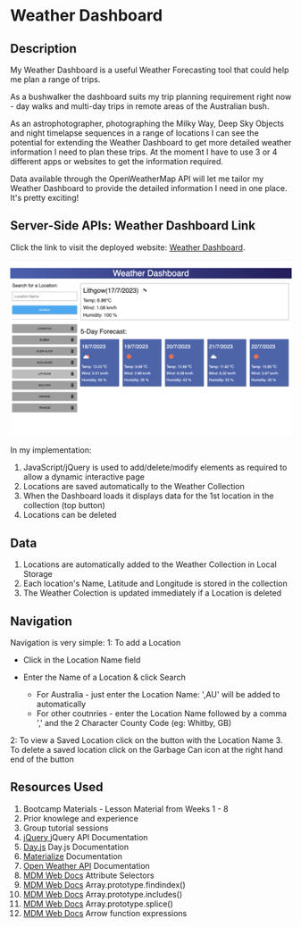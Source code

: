 # Weather Dashboard

## Description

My Weather Dashboard is a useful Weather Forecasting tool that could help me plan a range of trips.

As a bushwalker the dashboard suits my trip planning requirement right now - day walks and multi-day trips in remote areas of the Australian bush.

As an astrophotographer, photographing the Milky Way, Deep Sky Objects and night timelapse sequences in a range of locations I can see the potential for extending the Weather Dashboard to get more detailed weather information I need to plan these trips. At the moment I have to use 3 or 4 different apps or websites to get the information required.

Data available through the OpenWeatherMap API will let me tailor my Weather Dashboard to provide the detailed information I need in one place. It's pretty exciting!

## Server-Side APIs: Weather Dashboard Link
Click the link to visit the deployed website: [Weather Dashboard][def1].

![Weather Dashboard](assets/images/weatherDashboard.png)

In my implementation:
1. JavaScript/jQuery is used to add/delete/modify elements as required to allow a dynamic interactive page
2. Locations are saved automatically to the Weather Collection
3. When the Dashboard loads it displays data for the 1st location in the collection (top button)
4. Locations can be deleted

## Data
1. Locations are automatically added to the Weather Collection in Local Storage
2. Each location's Name, Latitude and Longitude is stored in the collection
3. The Weather Colection is updated immediately if a Location is deleted

## Navigation
Navigation is very simple:
1: To add a Location
* Click in the Location Name field
* Enter the Name of a Location & click Search

   * For Australia - just enter the Location Name: ',AU' will be added to automatically
   * For other coutnries - enter the Location Name followed by a comma ',' and the 2 Character County Code (eg: Whitby, GB)

2: To view a Saved Location click on the button with the Location Name
3. To delete a saved location click on the Garbage Can icon at the right hand end of the button 

## Resources Used
1. Bootcamp Materials - Lesson Material from Weeks 1 - 8
2. Prior knowlege and experience
3. Group tutorial sessions
4. [jQuery ][def2] jQuery API Documentation
5. [Day.js][def3] Day.js Documentation
6. [Materialize][def4] Documentation
7. [Open Weather API][def5] Documentation
8. [MDM Web Docs][def6] Attribute Selectors
6. [MDM Web Docs][def7] Array.prototype.findindex()
7. [MDM Web Docs][def8] Array.prototype.includes()
8. [MDM Web Docs][def9] Array.prototype.splice()
9. [MDM Web Docs][def10] Arrow function expressions




[def1]: https://dingogap.github.io/Weather-Dashboard/
[def2]: https://jquery.com/
[def3]: https://day.js.org/en/
[def4]: https://materializecss.com/
[def5]: https://openweathermap.org/api
[def6]: https://developer.mozilla.org/en-US/docs/Web/CSS/Attribute_selectors
[def7]: https://developer.mozilla.org/en-US/docs/Web/JavaScript/Reference/Global_Objects/Array/findIndex
[def8]: https://developer.mozilla.org/en-US/docs/Web/JavaScript/Reference/Global_Objects/Array/includes
[def9]: https://developer.mozilla.org/en-US/docs/Web/JavaScript/Reference/Global_Objects/Array/splice
[def10]:https://developer.mozilla.org/en-US/docs/Web/JavaScript/Reference/Functions/Arrow_functions

